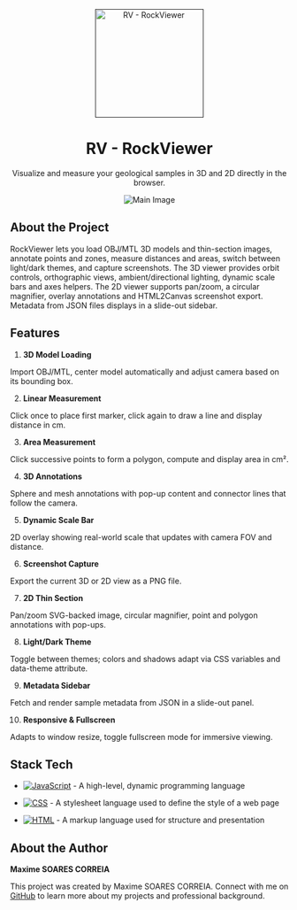 <div align="center">

<a href="" target="_blank" title="Go to  website">
<img width="196px" alt="RV - RockViewer" src="https://cdn.discordapp.com/attachments/1296914188777685044/1375204411344945292/Logotype_UPSaclay_BLANC.png?ex=6830d669&is=682f84e9&hm=7169c3ec9a0b0dc0ac4e5e460dc2ad8a184ca0fe2c213420cc727fb9e7761ede&">
</a>

# RV - RockViewer

Visualize and measure your geological samples in 3D and 2D directly in the browser.


</div>

<!-- LINKS_PLACEHOLDER -->

<p align="center"><img src="https://cdn.discordapp.com/attachments/1296914188777685044/1375203517727248404/Screenshot_2025-05-22_220658.png?ex=6830d594&is=682f8414&hm=60d034fd5b03916150eeedc8e6d9df952ca8c24dc9e960f44dc4104e20813cc3&" alt="Main Image"/></p>

<!-- TABLE_CONTENT_PLACEHOLDER -->

## About the Project

RockViewer lets you load OBJ/MTL 3D models and thin-section images, annotate points and zones, measure distances and areas, switch between light/dark themes, and capture screenshots. The 3D viewer provides orbit controls, orthographic views, ambient/directional lighting, dynamic scale bars and axes helpers. The 2D viewer supports pan/zoom, a circular magnifier, overlay annotations and HTML2Canvas screenshot export. Metadata from JSON files displays in a slide-out sidebar.

## Features

1. **3D Model Loading**

Import OBJ/MTL, center model automatically and adjust camera based on its bounding box.

2. **Linear Measurement**

Click once to place first marker, click again to draw a line and display distance in cm.

3. **Area Measurement**

Click successive points to form a polygon, compute and display area in cm².                  

4. **3D Annotations**

Sphere and mesh annotations with pop-up content and connector lines that follow the camera.

5. **Dynamic Scale Bar**

2D overlay showing real-world scale that updates with camera FOV and distance.

6. **Screenshot Capture**

Export the current 3D or 2D view as a PNG file.

7. **2D Thin Section**

Pan/zoom SVG-backed image, circular magnifier, point and polygon annotations with pop-ups.

8. **Light/Dark Theme**

Toggle between themes; colors and shadows adapt via CSS variables and data-theme attribute.

9. **Metadata Sidebar**

Fetch and render sample metadata from JSON in a slide-out panel.

10. **Responsive & Fullscreen**

Adapts to window resize, toggle fullscreen mode for immersive viewing. 



## Stack Tech
- [![JavaScript][JavaScript-badge]][JavaScript-url] - A high-level, dynamic programming language

[JavaScript-badge]: https://img.shields.io/badge/JavaScript-F7DF1E?style=for-the-badge&logo=javascript
[JavaScript-url]: }
- [![CSS][CSS-badge]][CSS-url] - A stylesheet language used to define the style of a web page

[CSS-badge]: https://img.shields.io/badge/CSS-264DE4?style=for-the-badge&logo=css
[CSS-url]: }
- [![HTML][HTML-badge]][HTML-url] - A markup language used for structure and presentation

[HTML-badge]: https://img.shields.io/badge/HTML-E34F26?style=for-the-badge&logo=html
[HTML-url]: }



## About the Author

**Maxime SOARES CORREIA**

This project was created by Maxime SOARES CORREIA. Connect with me on [GitHub](https://github.com/MaxSC4)  to learn more about my projects and professional background.
